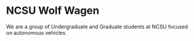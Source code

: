 # NCSU Wolf Wagen

We are a group of Undergraduate and Graduate students at NCSU focused on autonomous vehicles.
